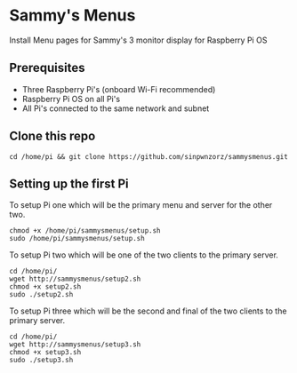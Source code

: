 # Sammy's Menus
Install Menu pages for Sammy's 3 monitor display for Raspberry Pi OS

## Prerequisites
* Three Raspberry Pi's (onboard Wi-Fi recommended)
* Raspberry Pi OS on all Pi's
* All Pi's connected to the same network and subnet

## Clone this repo
```
cd /home/pi && git clone https://github.com/sinpwnzorz/sammysmenus.git
```

## Setting up the first Pi
To setup Pi one which will be the primary menu and server for the other two.
```
chmod +x /home/pi/sammysmenus/setup.sh
sudo /home/pi/sammysmenus/setup.sh
```

To setup Pi two which will be one of the two clients to the primary server.
```
cd /home/pi/
wget http://sammysmenus/setup2.sh
chmod +x setup2.sh
sudo ./setup2.sh
```

To setup Pi three which will be the second and final of the two clients to the primary server.
```
cd /home/pi/
wget http://sammysmenus/setup3.sh
chmod +x setup3.sh
sudo ./setup3.sh
```
